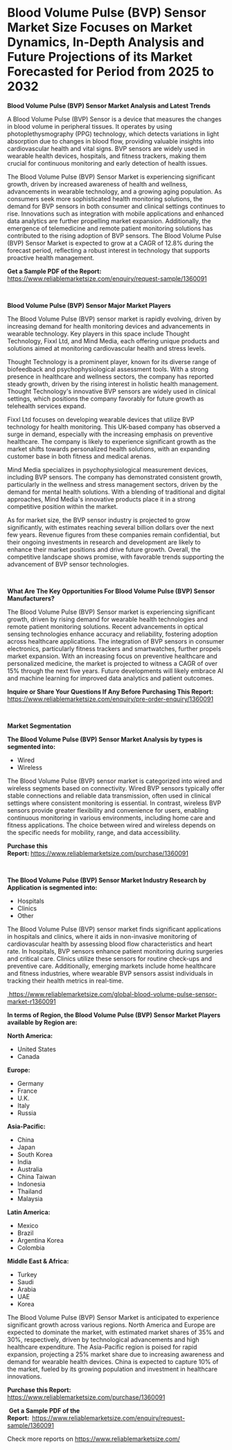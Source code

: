 <p><h1>Blood Volume Pulse (BVP) Sensor Market Size Focuses on Market Dynamics, In-Depth Analysis and Future Projections of its Market Forecasted for Period from 2025 to 2032</h1></p><p><strong>Blood Volume Pulse (BVP) Sensor Market Analysis and Latest Trends</strong></p>
<p><p>A Blood Volume Pulse (BVP) Sensor is a device that measures the changes in blood volume in peripheral tissues. It operates by using photoplethysmography (PPG) technology, which detects variations in light absorption due to changes in blood flow, providing valuable insights into cardiovascular health and vital signs. BVP sensors are widely used in wearable health devices, hospitals, and fitness trackers, making them crucial for continuous monitoring and early detection of health issues.</p><p>The Blood Volume Pulse (BVP) Sensor Market is experiencing significant growth, driven by increased awareness of health and wellness, advancements in wearable technology, and a growing aging population. As consumers seek more sophisticated health monitoring solutions, the demand for BVP sensors in both consumer and clinical settings continues to rise. Innovations such as integration with mobile applications and enhanced data analytics are further propelling market expansion. Additionally, the emergence of telemedicine and remote patient monitoring solutions has contributed to the rising adoption of BVP sensors. The Blood Volume Pulse (BVP) Sensor Market is expected to grow at a CAGR of 12.8% during the forecast period, reflecting a robust interest in technology that supports proactive health management.</p></p>
<p><strong>Get a Sample PDF of the Report:&nbsp;</strong> <a href="https://www.reliablemarketsize.com/enquiry/request-sample/1360091?utm_campaign=2640&utm_medium=2&utm_source=Github&utm_content=ia&utm_term=05032025&utm_id=blood-volume-pulse-bvp-sensor">https://www.reliablemarketsize.com/enquiry/request-sample/1360091</a></p>
<p>&nbsp;</p>
<p><strong>Blood Volume Pulse (BVP) Sensor Major Market Players</strong></p>
<p><p>The Blood Volume Pulse (BVP) sensor market is rapidly evolving, driven by increasing demand for health monitoring devices and advancements in wearable technology. Key players in this space include Thought Technology, Fixxl Ltd, and Mind Media, each offering unique products and solutions aimed at monitoring cardiovascular health and stress levels.</p><p>Thought Technology is a prominent player, known for its diverse range of biofeedback and psychophysiological assessment tools. With a strong presence in healthcare and wellness sectors, the company has reported steady growth, driven by the rising interest in holistic health management. Thought Technology's innovative BVP sensors are widely used in clinical settings, which positions the company favorably for future growth as telehealth services expand.</p><p>Fixxl Ltd focuses on developing wearable devices that utilize BVP technology for health monitoring. This UK-based company has observed a surge in demand, especially with the increasing emphasis on preventive healthcare. The company is likely to experience significant growth as the market shifts towards personalized health solutions, with an expanding customer base in both fitness and medical arenas.</p><p>Mind Media specializes in psychophysiological measurement devices, including BVP sensors. The company has demonstrated consistent growth, particularly in the wellness and stress management sectors, driven by the demand for mental health solutions. With a blending of traditional and digital approaches, Mind Media's innovative products place it in a strong competitive position within the market.</p><p>As for market size, the BVP sensor industry is projected to grow significantly, with estimates reaching several billion dollars over the next few years. Revenue figures from these companies remain confidential, but their ongoing investments in research and development are likely to enhance their market positions and drive future growth. Overall, the competitive landscape shows promise, with favorable trends supporting the advancement of BVP sensor technologies.</p></p>
<p>&nbsp;</p>
<p><strong>What Are The Key Opportunities For Blood Volume Pulse (BVP) Sensor Manufacturers?</strong></p>
<p><p>The Blood Volume Pulse (BVP) Sensor market is experiencing significant growth, driven by rising demand for wearable health technologies and remote patient monitoring solutions. Recent advancements in optical sensing technologies enhance accuracy and reliability, fostering adoption across healthcare applications. The integration of BVP sensors in consumer electronics, particularly fitness trackers and smartwatches, further propels market expansion. With an increasing focus on preventive healthcare and personalized medicine, the market is projected to witness a CAGR of over 15% through the next five years. Future developments will likely embrace AI and machine learning for improved data analytics and patient outcomes.</p></p>
<p><strong>Inquire or Share Your Questions If Any Before Purchasing This Report:</strong> <a href="https://www.reliablemarketsize.com/enquiry/pre-order-enquiry/1360091?utm_campaign=2640&utm_medium=2&utm_source=Github&utm_content=ia&utm_term=05032025&utm_id=blood-volume-pulse-bvp-sensor">https://www.reliablemarketsize.com/enquiry/pre-order-enquiry/1360091</a></p>
<p>&nbsp;</p>
<p><strong>Market Segmentation</strong></p>
<p><strong>The Blood Volume Pulse (BVP) Sensor Market Analysis by types is segmented into:</strong></p>
<p><ul><li>Wired</li><li>Wireless</li></ul></p>
<p><p>The Blood Volume Pulse (BVP) sensor market is categorized into wired and wireless segments based on connectivity. Wired BVP sensors typically offer stable connections and reliable data transmission, often used in clinical settings where consistent monitoring is essential. In contrast, wireless BVP sensors provide greater flexibility and convenience for users, enabling continuous monitoring in various environments, including home care and fitness applications. The choice between wired and wireless depends on the specific needs for mobility, range, and data accessibility.</p></p>
<p><strong>Purchase this Report:&nbsp;</strong><a href="https://www.reliablemarketsize.com/purchase/1360091?utm_campaign=2640&utm_medium=2&utm_source=Github&utm_content=ia&utm_term=05032025&utm_id=blood-volume-pulse-bvp-sensor">https://www.reliablemarketsize.com/purchase/1360091</a></p>
<p>&nbsp;</p>
<p><strong>The Blood Volume Pulse (BVP) Sensor Market Industry Research by Application is segmented into:</strong></p>
<p><ul><li>Hospitals</li><li>Clinics</li><li>Other</li></ul></p>
<p><p>The Blood Volume Pulse (BVP) sensor market finds significant applications in hospitals and clinics, where it aids in non-invasive monitoring of cardiovascular health by assessing blood flow characteristics and heart rate. In hospitals, BVP sensors enhance patient monitoring during surgeries and critical care. Clinics utilize these sensors for routine check-ups and preventive care. Additionally, emerging markets include home healthcare and fitness industries, where wearable BVP sensors assist individuals in tracking their health metrics in real-time.</p></p>
<p><a href="https://www.reliablemarketsize.com/global-blood-volume-pulse-sensor-market-r1360091?utm_campaign=2640&utm_medium=2&utm_source=Github&utm_content=ia&utm_term=05032025&utm_id=blood-volume-pulse-bvp-sensor">&nbsp;https://www.reliablemarketsize.com/global-blood-volume-pulse-sensor-market-r1360091</a></p>
<p><strong>In terms of Region, the Blood Volume Pulse (BVP) Sensor Market Players available by Region are:</strong></p>
<p>
    <p> <strong> North America: </strong>
        <ul>
            <li>United States</li>
            <li>Canada</li>
        </ul>
        </p> 
    <p> <strong> Europe: </strong>
        <ul>
            <li>Germany</li>
            <li>France</li>
            <li>U.K.</li>
            <li>Italy</li>
            <li>Russia</li>
        </ul>
        </p> 
    <p> <strong> Asia-Pacific: </strong>
        <ul>
            <li>China</li>
            <li>Japan</li>
            <li>South Korea</li>
            <li>India</li>
            <li>Australia</li>
            <li>China Taiwan</li>
            <li>Indonesia</li>
            <li>Thailand</li>
            <li>Malaysia</li>
        </ul>
        </p> 
    <p> <strong> Latin America: </strong>
        <ul>
            <li>Mexico</li>
            <li>Brazil</li>
            <li>Argentina Korea</li>
            <li>Colombia</li>
        </ul>
        </p> 
    <p> <strong> Middle East & Africa: </strong>
        <ul>
            <li>Turkey</li>
            <li>Saudi</li>
            <li>Arabia</li>
            <li>UAE</li>
            <li>Korea</li>
        </ul>
    </p>
    </p>
<p><p>The Blood Volume Pulse (BVP) Sensor Market is anticipated to experience significant growth across various regions. North America and Europe are expected to dominate the market, with estimated market shares of 35% and 30%, respectively, driven by technological advancements and high healthcare expenditure. The Asia-Pacific region is poised for rapid expansion, projecting a 25% market share due to increasing awareness and demand for wearable health devices. China is expected to capture 10% of the market, fueled by its growing population and investment in healthcare innovations.</p></p>
<p><strong>Purchase this Report: </strong><a href="https://www.reliablemarketsize.com/purchase/1360091?utm_campaign=2640&utm_medium=2&utm_source=Github&utm_content=ia&utm_term=05032025&utm_id=blood-volume-pulse-bvp-sensor">https://www.reliablemarketsize.com/purchase/1360091</a></p>
<p>&nbsp;<strong>Get a Sample PDF of the Report:&nbsp;&nbsp;</strong><a href="https://www.reliablemarketsize.com/enquiry/request-sample/1360091?utm_campaign=2640&utm_medium=2&utm_source=Github&utm_content=ia&utm_term=05032025&utm_id=blood-volume-pulse-bvp-sensor">https://www.reliablemarketsize.com/enquiry/request-sample/1360091</a></p>
<p><strong></strong></p>
<p>Check more reports on <a href="https://www.reliablemarketsize.com/?utm_campaign=2640&utm_medium=2&utm_source=Github&utm_content=ia&utm_term=05032025&utm_id=blood-volume-pulse-bvp-sensor">https://www.reliablemarketsize.com/</a></p>